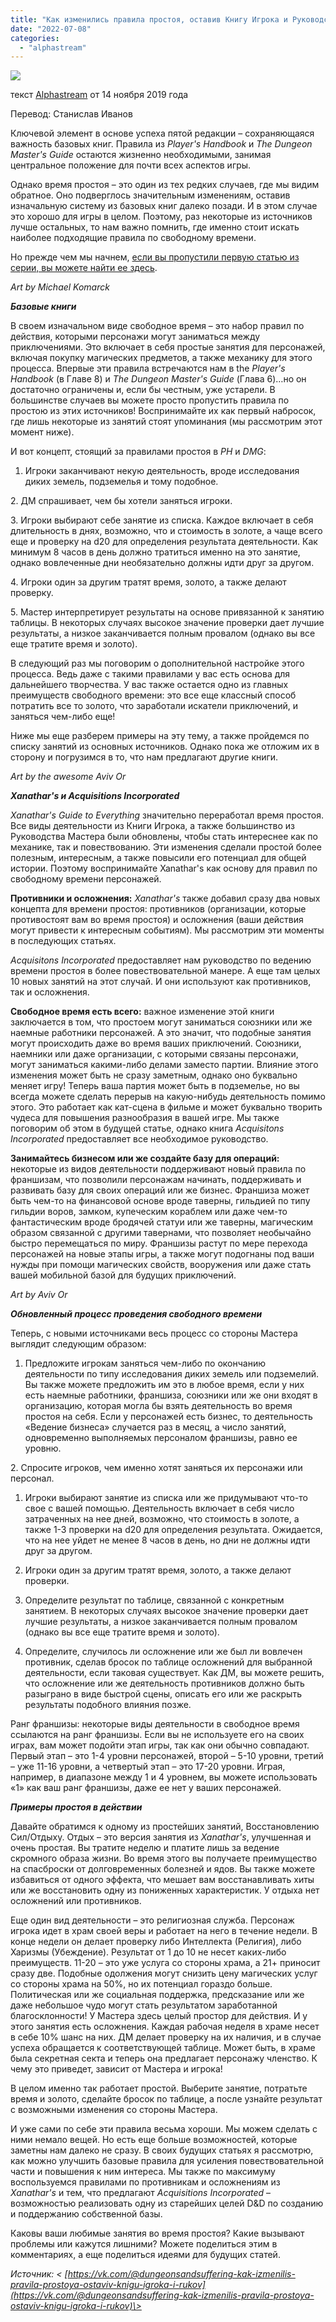 ```yaml
---
title: "Как изменились правила простоя, оставив Книгу Игрока и Руководство Мастера позади"
date: "2022-07-08"
categories: 
  - "alphastream"
---
```


![](https://cyborgsandmages.com/wp-content/uploads/2022/07/070822_0434_1.png)

текст [Alphastream](https://vk.com/away.php?to=https://alphastream.org/index.php/author/alphaadmin/) от 14 ноября 2019 года

Перевод: Станислав Иванов

Ключевой элемент в основе успеха пятой редакции – сохраняющаяся важность базовых книг. Правила из _Player's Handbook_ и _The Dungeon Master's Guide_ остаются жизненно необходимыми, занимая центральное положение для почти всех аспектов игры.

Однако время простоя – это один из тех редких случаев, где мы видим обратное. Оно подверглось значительным изменениям, оставив изначальную систему из базовых книг далеко позади. И в этом случае это хорошо для игры в целом. Поэтому, раз некоторые из источников лучше остальных, то нам важно помнить, где именно стоит искать наиболее подходящие правила по свободному времени.

Но прежде чем мы начнем, [если вы пропустили первую статью из серии, вы можете найти ее здесь](https://vk.com/away.php?to=http%3A%2F%2Falphastream.org%2Findex.php%2F2019%2F11%2F06%2Fhow-downtime-can-revolutionize-your-dd-games%2F&cc_key=).

_Art by Michael Komarck_

**_Базовые книги_**

В своем изначальном виде свободное время – это набор правил по действия, которыми персонажи могут заниматься между приключениями. Это включает в себя простые занятия для персонажей, включая покупку магических предметов, а также механику для этого процесса. Впервые эти правила встречаются нам в the _Player's Handbook_ (в Главе 8) и _The Dungeon Master's Guide_ (Глава 6)…но он достаточно ограничены и, если бы честным, уже устарели. В большинстве случаев вы можете просто пропустить правила по простою из этих источников! Воспринимайте их как первый набросок, где лишь некоторые из занятий стоят упоминания (мы рассмотрим этот момент ниже).

И вот концепт, стоящий за правилами простоя в _PH_ и _DMG_:

1. Игроки заканчивают некую деятельность, вроде исследования диких земель, подземелья и тому подобное.

2\. ДМ спрашивает, чем бы хотели заняться игроки.

3\. Игроки выбирают себе занятие из списка. Каждое включает в себя длительность в днях, возможно, что и стоимость в золоте, а чаще всего еще и проверку на d20 для определения результата деятельности. Как минимум 8 часов в день должно тратиться именно на это занятие, однако вовлеченные дни необязательно должны идти друг за другом.

4\. Игроки один за другим тратят время, золото, а также делают проверку.

5\. Мастер интерпретирует результаты на основе привязанной к занятию таблицы. В некоторых случаях высокое значение проверки дает лучшие результаты, а низкое заканчивается полным провалом (однако вы все еще тратите время и золото).

В следующий раз мы поговорим о дополнительной настройке этого процесса. Ведь даже с такими правилами у вас есть основа для дальнейшего творчества. У вас также остается одно из главных преимуществ свободного времени: это все еще классный способ потратить все то золото, что заработали искатели приключений, и заняться чем-либо еще!

Ниже мы еще разберем примеры на эту тему, а также пройдемся по списку занятий из основных источников. Однако пока же отложим их в сторону и погрузимся в то, что нам предлагают другие книги.

_Art by the awesome Aviv Or_

**_Xanathar's и Acquisitions Incorporated_**

_Xanathar's Guide to Everything_ значительно переработал время простоя. Все виды деятельности из Книги Игрока, а также большинство из Руководства Мастера были обновлены, чтобы стать интереснее как по механике, так и повествованию. Эти изменения сделали простой более полезным, интересным, а также повысили его потенциал для общей истории. Поэтому воспринимайте Xanathar's как основу для правил по свободному времени персонажей.

**Противники и осложнения:** _Xanathar's_ также добавил сразу два новых концепта для времени простоя: противников (организации, которые противостоят вам во время простоя) и осложнения (ваши действия могут привести к интересным событиям). Мы рассмотрим эти моменты в последующих статьях.

_Acquisitons Incorporated_ предоставляет нам руководство по ведению времени простоя в более повествовательной манере. А еще там целых 10 новых занятий на этот случай. И они используют как противников, так и осложнения.

**Свободное время есть всего:** важное изменение этой книги заключается в том, что простоем могут заниматься союзники или же наемные работники персонажей. А это значит, что подобные занятия могут происходить даже во время ваших приключений. Союзники, наемники или даже организации, с которыми связаны персонажи, могут заниматься какими-либо делами заместо партии. Влияние этого изменения может быть не сразу заметным, однако оно буквально меняет игру! Теперь ваша партия может быть в подземелье, но вы всегда можете сделать перерыв на какую-нибудь деятельность помимо этого. Это работает как кат-сцена в фильме и может буквально творить чудеса для повышения разнообразия в вашей игре. Мы также поговорим об этом в будущей статье, однако книга _Acquisitons Incorporated_ предоставляет все необходимое руководство.

**Занимайтесь бизнесом или же создайте базу для операций:** некоторые из видов деятельности поддерживают новый правила по франшизам, что позволили персонажам начинать, поддерживать и развивать базу для своих операций или же бизнес. Франшиза может быть чем-то на финансовой основе вроде таверны, гильдией по типу гильдии воров, замком, купеческим кораблем или даже чем-то фантастическим вроде бродячей статуи или же таверны, магическим образом связанной с другими тавернами, что позволяет необычайно быстро перемещаться по миру. Франшизы растут по мере перехода персонажей на новые этапы игры, а также могут подогнаны под ваши нужды при помощи магических свойств, вооружения или даже стать вашей мобильной базой для будущих приключений.

_Art by Aviv Or_

**_Обновленный процесс проведения свободного времени_**

Теперь, с новыми источниками весь процесс со стороны Мастера выглядит следующим образом:

1. Предложите игрокам заняться чем-либо по окончанию деятельности по типу исследования диких земель или подземелий. Вы также можете предложить им это в любое время, если у них есть наемные работники, франшиза, союзники или же они входят в организацию, которая могла бы взять деятельность во время простоя на себя. Если у персонажей есть бизнес, то деятельность «Ведение бизнеса» случается раз в месяц, а число занятий, одновременно выполняемых персоналом франшизы, равно ее уровню.

2\. Спросите игроков, чем именно хотят заняться их персонажи или персонал.

1. Игроки выбирают занятие из списка или же придумывают что-то свое с вашей помощью. Деятельность включает в себя число затраченных на нее дней, возможно, что стоимость в золоте, а также 1-3 проверки на d20 для определения результата. Ожидается, что на нее уйдет не менее 8 часов в день, но дни не должны идти друг за другом.
    
2. Игроки один за другим тратят время, золото, а также делают проверки.
    
3. Определите результат по таблице, связанной с конкретным занятием. В некоторых случаях высокое значение проверки дает лучшие результаты, а низкое заканчивается полным провалом (однако вы все еще тратите время и золото).
    
4. Определите, случилось ли осложнение или же был ли вовлечен противник, сделав бросок по таблице осложнений для выбранной деятельности, если таковая существует. Как ДМ, вы можете решить, что осложнение или же деятельность противников должно быть разыграно в виде быстрой сцены, описать его или же раскрыть результаты подобного влияния позже.
    

Ранг франшизы: некоторые виды деятельности в свободное время ссылаются на ранг франшизы. Если вы не используете его на своих играх, вам может подойти этап игры, так как они обычно совпадают. Первый этап – это 1-4 уровни персонажей, второй – 5-10 уровни, третий – уже 11-16 уровни, а четвертый этап – это 17-20 уровни. Играя, например, в диапазоне между 1 и 4 уровнем, вы можете использовать «1» как ваш ранг франшизы, даже ее нет у ваших персонажей.

**_Примеры простоя в действии_**

Давайте обратимся к одному из простейших занятий, Восстановлению Сил/Отдыху. Отдых – это версия занятия из _Xanathar's_, улучшенная и очень простая. Вы тратите неделю и платите лишь за ведение скромного образа жизни. Во время этого вы получаете преимущество на спасброски от долговременных болезней и ядов. Вы также можете избавиться от одного эффекта, что мешает вам восстанавливать хиты или же восстановить одну из пониженных характеристик. У отдыха нет осложнений или противников.

Еще один вид деятельности – это религиозная служба. Персонаж игрока идет в храм своей веры и работает на него в течение недели. В конце недели он делает проверку либо Интеллекта (Религия), либо Харизмы (Убеждение). Результат от 1 до 10 не несет каких-либо преимуществ. 11-20 – это уже услуга со стороны храма, а 21+ приносит сразу две. Подобные одолжения могут снизить цену магических услуг со стороны храма на 50%, но их потенциал гораздо больше. Политическая или же социальная поддержка, предсказание или же даже небольшое чудо могут стать результатом заработанной благосклонности! У Мастера здесь целый простор для действия. И у этого занятия есть осложнения. Каждая рабочая неделя в храме несет в себе 10% шанс на них. ДМ делает проверку на их наличия, и в случае успеха обращается к соответствующей таблице. Может быть, в храме была секретная секта и теперь она предлагает персонажу членство. К чему это приведет, зависит от Мастера и игрока!

В целом именно так работает простой. Выберите занятие, потратьте время и золото, сделайте бросок по таблице, а после узнайте результат с возможными изменения со стороны Мастера.

И уже сами по себе эти правила весьма хороши. Мы можем сделать с ними немало вещей. Но есть еще больше возможностей, которые заметны нам далеко не сразу. В своих будущих статьях я рассмотрю, как можно улучшить базовые правила для усиления повествовательной части и повышения к ним интереса. Мы также по максимуму воспользуемся правилами по противникам и осложнениям из _Xanathar's_ и тем, что предлагают _Acquisitions Incorporated_ – возможностью реализовать одну из старейших целей D&D по созданию и поддержанию собственной базы.

Каковы ваши любимые занятия во время простоя? Какие вызывают проблемы или кажутся лишними? Можете поделиться этим в комментариях, а еще поделиться идеями для будущих статей.

_Источник: < [https://vk.com/@dungeonsandsuffering-kak-izmenilis-pravila-prostoya-ostaviv-knigu-igroka-i-rukov](https://vk.com/@dungeonsandsuffering-kak-izmenilis-pravila-prostoya-ostaviv-knigu-igroka-i-rukov)\>_

